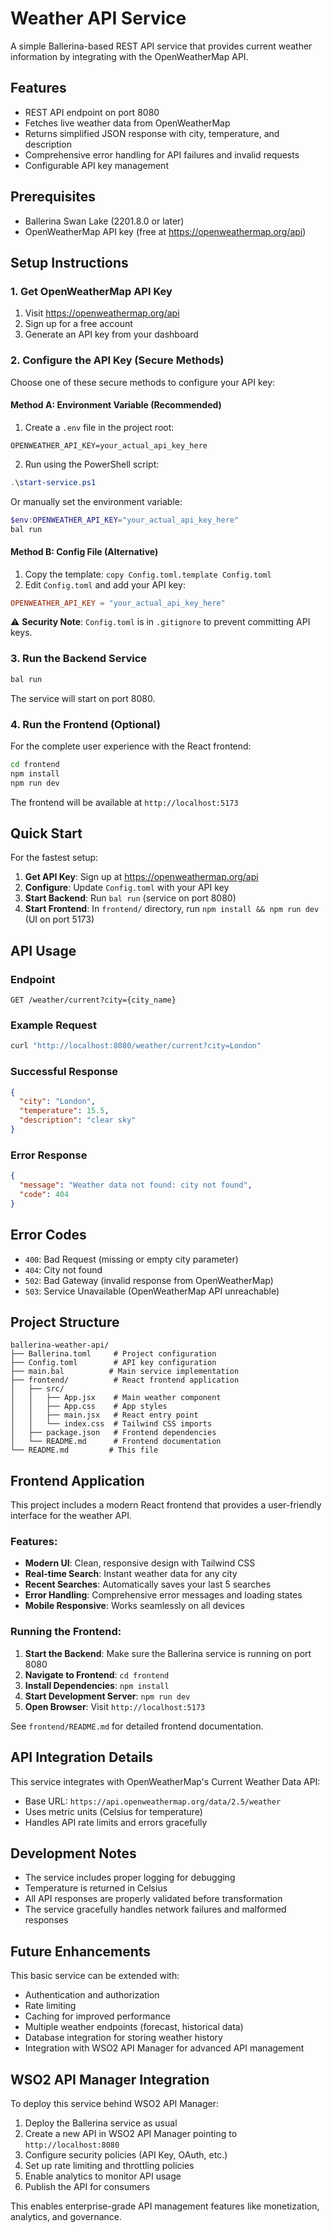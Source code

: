 # Weather API Service

A simple Ballerina-based REST API service that provides current weather information by integrating with the OpenWeatherMap API.

## Features

- REST API endpoint on port 8080
- Fetches live weather data from OpenWeatherMap
- Returns simplified JSON response with city, temperature, and description
- Comprehensive error handling for API failures and invalid requests
- Configurable API key management

## Prerequisites

- Ballerina Swan Lake (2201.8.0 or later)
- OpenWeatherMap API key (free at https://openweathermap.org/api)

## Setup Instructions

### 1. Get OpenWeatherMap API Key

1. Visit https://openweathermap.org/api
2. Sign up for a free account
3. Generate an API key from your dashboard

### 2. Configure the API Key (Secure Methods)

Choose one of these secure methods to configure your API key:

#### **Method A: Environment Variable (Recommended)**

1. Create a `.env` file in the project root:
```env
OPENWEATHER_API_KEY=your_actual_api_key_here
```

2. Run using the PowerShell script:
```powershell
.\start-service.ps1
```

Or manually set the environment variable:
```powershell
$env:OPENWEATHER_API_KEY="your_actual_api_key_here"
bal run
```

#### **Method B: Config File (Alternative)**

1. Copy the template: `copy Config.toml.template Config.toml`
2. Edit `Config.toml` and add your API key:
```toml
OPENWEATHER_API_KEY = "your_actual_api_key_here"
```

⚠️ **Security Note**: `Config.toml` is in `.gitignore` to prevent committing API keys.

### 3. Run the Backend Service

```bash
bal run
```

The service will start on port 8080.

### 4. Run the Frontend (Optional)

For the complete user experience with the React frontend:

```bash
cd frontend
npm install
npm run dev
```

The frontend will be available at `http://localhost:5173`

## Quick Start

For the fastest setup:

1. **Get API Key**: Sign up at https://openweathermap.org/api
2. **Configure**: Update `Config.toml` with your API key  
3. **Start Backend**: Run `bal run` (service on port 8080)
4. **Start Frontend**: In `frontend/` directory, run `npm install && npm run dev` (UI on port 5173)

## API Usage

### Endpoint

```
GET /weather/current?city={city_name}
```

### Example Request

```bash
curl "http://localhost:8080/weather/current?city=London"
```

### Successful Response

```json
{
  "city": "London",
  "temperature": 15.5,
  "description": "clear sky"
}
```

### Error Response

```json
{
  "message": "Weather data not found: city not found",
  "code": 404
}
```

## Error Codes

- `400`: Bad Request (missing or empty city parameter)
- `404`: City not found
- `502`: Bad Gateway (invalid response from OpenWeatherMap)
- `503`: Service Unavailable (OpenWeatherMap API unreachable)

## Project Structure

```
ballerina-weather-api/
├── Ballerina.toml     # Project configuration
├── Config.toml        # API key configuration
├── main.bal          # Main service implementation
├── frontend/          # React frontend application
│   ├── src/
│   │   ├── App.jsx    # Main weather component
│   │   ├── App.css    # App styles
│   │   ├── main.jsx   # React entry point
│   │   └── index.css  # Tailwind CSS imports
│   ├── package.json   # Frontend dependencies
│   └── README.md      # Frontend documentation
└── README.md         # This file
```

## Frontend Application

This project includes a modern React frontend that provides a user-friendly interface for the weather API.

### Features:
- **Modern UI**: Clean, responsive design with Tailwind CSS
- **Real-time Search**: Instant weather data for any city
- **Recent Searches**: Automatically saves your last 5 searches
- **Error Handling**: Comprehensive error messages and loading states
- **Mobile Responsive**: Works seamlessly on all devices

### Running the Frontend:

1. **Start the Backend**: Make sure the Ballerina service is running on port 8080
2. **Navigate to Frontend**: `cd frontend`
3. **Install Dependencies**: `npm install`
4. **Start Development Server**: `npm run dev`
5. **Open Browser**: Visit `http://localhost:5173`

See `frontend/README.md` for detailed frontend documentation.

## API Integration Details

This service integrates with OpenWeatherMap's Current Weather Data API:
- Base URL: `https://api.openweathermap.org/data/2.5/weather`
- Uses metric units (Celsius for temperature)
- Handles API rate limits and errors gracefully

## Development Notes

- The service includes proper logging for debugging
- Temperature is returned in Celsius
- All API responses are properly validated before transformation
- The service gracefully handles network failures and malformed responses

## Future Enhancements

This basic service can be extended with:
- Authentication and authorization
- Rate limiting
- Caching for improved performance
- Multiple weather endpoints (forecast, historical data)
- Database integration for storing weather history
- Integration with WSO2 API Manager for advanced API management

## WSO2 API Manager Integration

To deploy this service behind WSO2 API Manager:

1. Deploy the Ballerina service as usual
2. Create a new API in WSO2 API Manager pointing to `http://localhost:8080`
3. Configure security policies (API Key, OAuth, etc.)
4. Set up rate limiting and throttling policies
5. Enable analytics to monitor API usage
6. Publish the API for consumers

This enables enterprise-grade API management features like monetization, analytics, and governance.
